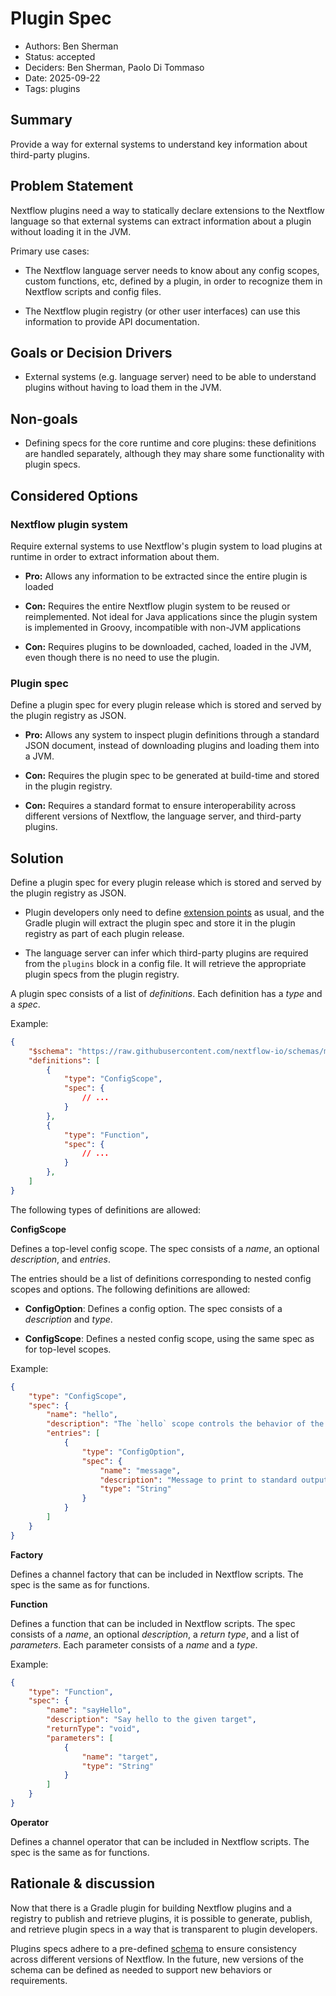 # Plugin Spec

- Authors: Ben Sherman
- Status: accepted
- Deciders: Ben Sherman, Paolo Di Tommaso
- Date: 2025-09-22
- Tags: plugins

## Summary 

Provide a way for external systems to understand key information about third-party plugins.

## Problem Statement

Nextflow plugins need a way to statically declare extensions to the Nextflow language so that external systems can extract information about a plugin without loading it in the JVM.

Primary use cases:

- The Nextflow language server needs to know about any config scopes, custom functions, etc, defined by a plugin, in order to recognize them in Nextflow scripts and config files.

- The Nextflow plugin registry (or other user interfaces) can use this information to provide API documentation.

## Goals or Decision Drivers

- External systems (e.g. language server) need to be able to understand plugins without having to load them in the JVM.

## Non-goals

- Defining specs for the core runtime and core plugins: these definitions are handled separately, although they may share some functionality with plugin specs.

## Considered Options

### Nextflow plugin system

Require external systems to use Nextflow's plugin system to load plugins at runtime in order to extract information about them.

- **Pro:** Allows any information to be extracted since the entire plugin is loaded

- **Con:** Requires the entire Nextflow plugin system to be reused or reimplemented. Not ideal for Java applications since the plugin system is implemented in Groovy, incompatible with non-JVM applications

- **Con:** Requires plugins to be downloaded, cached, loaded in the JVM, even though there is no need to use the plugin.

### Plugin spec

Define a plugin spec for every plugin release which is stored and served by the plugin registry as JSON.

- **Pro:** Allows any system to inspect plugin definitions through a standard JSON document, instead of downloading plugins and loading them into a JVM.

- **Con:** Requires the plugin spec to be generated at build-time and stored in the plugin registry.

- **Con:** Requires a standard format to ensure interoperability across different versions of Nextflow, the language server, and third-party plugins.

## Solution

Define a plugin spec for every plugin release which is stored and served by the plugin registry as JSON.

- Plugin developers only need to define [extension points](https://nextflow.io/docs/latest/plugins/developing-plugins.html#extension-points) as usual, and the Gradle plugin will extract the plugin spec and store it in the plugin registry as part of each plugin release.

- The language server can infer which third-party plugins are required from the `plugins` block in a config file. It will retrieve the appropriate plugin specs from the plugin registry.

A plugin spec consists of a list of *definitions*. Each definition has a *type* and a *spec*.

Example:

```json
{
    "$schema": "https://raw.githubusercontent.com/nextflow-io/schemas/main/plugin/schema.json",
    "definitions": [
        {
            "type": "ConfigScope",
            "spec": {
                // ...
            }
        },
        {
            "type": "Function",
            "spec": {
                // ...
            }
        },
    ]
}
```

The following types of definitions are allowed:

**ConfigScope**

Defines a top-level config scope. The spec consists of a *name*, an optional *description*, and *entries*.

The entries should be a list of definitions corresponding to nested config scopes and options. The following definitions are allowed:

- **ConfigOption**: Defines a config option. The spec consists of a *description* and *type*.

- **ConfigScope**: Defines a nested config scope, using the same spec as for top-level scopes.

Example:

```json
{
    "type": "ConfigScope",
    "spec": {
        "name": "hello",
        "description": "The `hello` scope controls the behavior of the `nf-hello` plugin.",
        "entries": [
            {
                "type": "ConfigOption",
                "spec": {
                    "name": "message",
                    "description": "Message to print to standard output when the plugin is enabled.",
                    "type": "String"
                }
            }
        ]
    }
}
```

**Factory**

Defines a channel factory that can be included in Nextflow scripts. The spec is the same as for functions.

**Function**

Defines a function that can be included in Nextflow scripts. The spec consists of a *name*, an optional *description*, a *return type*, and a list of *parameters*. Each parameter consists of a *name* and a *type*.

Example:

```json
{
    "type": "Function",
    "spec": {
        "name": "sayHello",
        "description": "Say hello to the given target",
        "returnType": "void",
        "parameters": [
            {
                "name": "target",
                "type": "String"
            }
        ]
    }
}
```

**Operator**

Defines a channel operator that can be included in Nextflow scripts. The spec is the same as for functions.

## Rationale & discussion

Now that there is a Gradle plugin for building Nextflow plugins and a registry to publish and retrieve plugins, it is possible to generate, publish, and retrieve plugin specs in a way that is transparent to plugin developers.

Plugins specs adhere to a pre-defined [schema](https://raw.githubusercontent.com/nextflow-io/schemas/main/plugin/schema.json) to ensure consistency across different versions of Nextflow. In the future, new versions of the schema can be defined as needed to support new behaviors or requirements.

